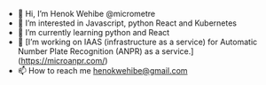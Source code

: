 - 👋 Hi, I’m Henok Wehibe @micrometre
- 👀 I’m interested in Javascript, python React and Kubernetes
- 🌱 I’m currently learning python and React
- 💞️ [I’m working on IAAS (infrastructure as a service) for Automatic Number Plate Recognition (ANPR) as a service.] (https://microanpr.com/)
- 📫 How to reach me henokwehibe@gmail.com

<!---
micrometre/micrometre is a ✨ special ✨ repository because its `README.md` (this file) appears on your GitHub profile.
You can click the Preview link to take a look at your changes.
--->
